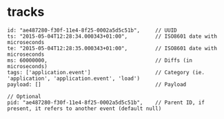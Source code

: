 # tracks
    id: "ae487280-f30f-11e4-8f25-0002a5d5c51b",     // UUID
    ts: "2015-05-04T12:28:34.000343+01:00",         // ISO8601 date with microseconds
    te: "2015-05-04T12:28:35.000343+01:00",         // ISO8601 date with microseconds
    ms: 60000000,                                   // Diffs (in microseconds)
    tags: ['application.event']                     // Category (ie. 'application', 'application.event', 'load')
    payload: []                                     // Payload
    
    // Optional 
    pid: "ae487280-f30f-11e4-8f25-0002a5d5c51b",    // Parent ID, if present, it refers to another event (default null)